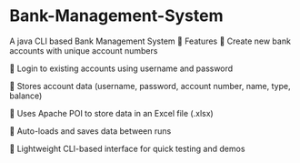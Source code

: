 # Bank-Management-System
A java CLI based Bank Management System
📌 Features
💼 Create new bank accounts with unique account numbers

🔐 Login to existing accounts using username and password

🧾 Stores account data (username, password, account number, name, type, balance)

📁 Uses Apache POI to store data in an Excel file (.xlsx)

🔁 Auto-loads and saves data between runs

🧪 Lightweight CLI-based interface for quick testing and demos

